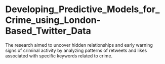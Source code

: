 # Developing_Predictive_Models_for_Crime_using_London-Based_Twitter_Data
The research aimed to uncover hidden relationships and early warning signs of criminal activity by analyzing patterns of retweets and likes associated with specific keywords related to crime.
